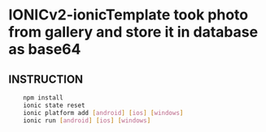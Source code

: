 # IONICv2-ionicTemplate took photo from gallery and store it in database as base64

## INSTRUCTION
```sh
    npm install
    ionic state reset
    ionic platform add [android] [ios] [windows]
    ionic run [android] [ios] [windows]
```


